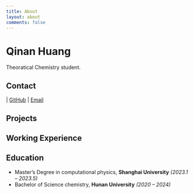 ```yaml
---
title: About
layout: about
comments: false
---
```

# Qinan Huang

Theoratical Chemistry student.

## Contact

| [GitHub](https://github.com/tetryl-boy)  | [Email](tetryl@hnu.edu.cn) 


## Projects 


## Working Experience



## Education

- Master’s Degree in computational physics, **Shanghai University** *(2023.1 – 2023.5)*
- Bachelor of Science chemistry, **Hunan University** *(2020 – 2024)*
